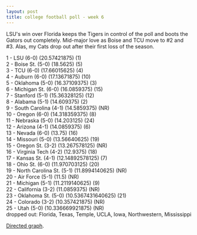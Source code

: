 ```yaml
---
layout: post
title: college football poll - week 6
---
```


LSU's win over Florida keeps the Tigers in control of the poll and boots the Gators out completely. Mid-major love as Boise and TCU move to \#2 and \#3. Alas, my Cats drop out after their first loss of the season.

<p/>
1 - LSU (6-0) (20.57421875) (1) <br/>
2 - Boise St. (5-0) (18.5625) (5) <br/>
3 - TCU (6-0) (17.66015625) (4) <br/>
4 - Auburn (6-0) (17.13671875) (10) <br/>
5 - Oklahoma (5-0) (16.37109375) (3) <br/>
6 - Michigan St. (6-0) (16.0859375) (15) <br/>
7 - Stanford (5-1) (15.36328125) (12) <br/>
8 - Alabama (5-1) (14.609375) (2) <br/>
9 - South Carolina (4-1) (14.5859375) (NR) <br/>
10 - Oregon (6-0) (14.318359375) (8) <br/>
11 - Nebraska (5-0) (14.203125) (24) <br/>
12 - Arizona (4-1) (14.0859375) (6) <br/>
13 - Nevada (6-0) (13.75) (16) <br/>
14 - Missouri (5-0) (13.56640625) (19) <br/>
15 - Oregon St. (3-2) (13.267578125) (NR) <br/>
16 - Virginia Tech (4-2) (12.9375) (18) <br/>
17 - Kansas St. (4-1) (12.14892578125) (7) <br/>
18 - Ohio St. (6-0) (11.970703125) (20) <br/>
19 - North Carolina St. (5-1) (11.8994140625) (NR) <br/>
20 - Air Force (5-1) (11.5) (NR) <br/>
21 - Michigan (5-1) (11.2119140625) (9) <br/>
22 - California (3-2) (11.0859375) (NR) <br/>
23 - Oklahoma St. (5-0) (10.5367431640625) (21) <br/>
24 - Colorado (3-2) (10.357421875) (NR) <br/>
25 - Utah (5-0) (10.336669921875) (NR) <br/>
dropped out: Florida, Texas, Temple, UCLA, Iowa, Northwestern, Mississippi

<p/>
<a href="http://img221.imageshack.us/img221/1966/footballvb.jpg">Directed graph</a>.
